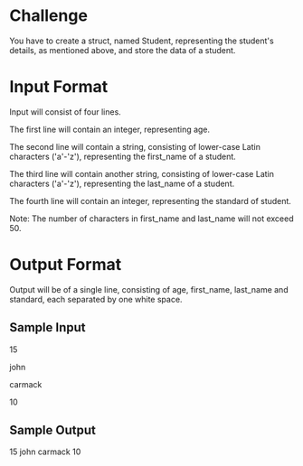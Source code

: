 # Challenge
You have to create a struct, named Student, representing the student's details, as mentioned above, and store the data of a student.

# Input Format

<p>Input will consist of four lines.</p>
<p>The first line will contain an integer, representing age.</p>
<p>The second line will contain a string, consisting of lower-case Latin characters ('a'-'z'), representing the first_name of a student.</p>
<p>The third line will contain another string, consisting of lower-case Latin characters ('a'-'z'), representing the last_name of a student.</p>
<p>The fourth line will contain an integer, representing the standard of student.</p>

<p>Note: The number of characters in first_name and last_name will not exceed 50.</p>

# Output Format

<p>Output will be of a single line, consisting of age, first_name, last_name and standard, each separated by one white space.</p>

## Sample Input

<p>15</p>
<p>john</p>
<p>carmack</p>
<p>10</p>

## Sample Output

<p>15 john carmack 10</p>